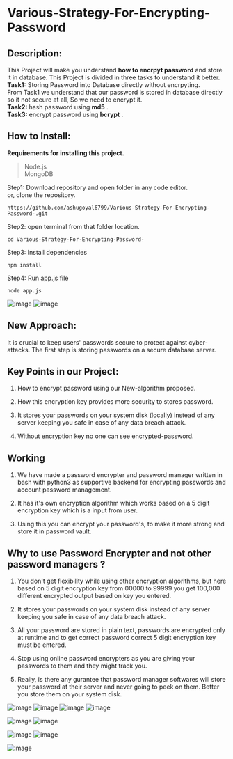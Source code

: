 # Various-Strategy-For-Encrypting-Password

## Description:
This Project will make you understand **how to encrpyt password** and store it in database. This Project is divided in three tasks to understand it better. </br>
**Task1:** Storing Password into Database directly without encrpyting.</br>
From Task1 we understand that our password is stored in database directly so it not secure at all, So we need to encrypt it. </br>
**Task2:** hash password using **md5** .</br>
**Task3:** encrypt password using **bcrypt** .

### 

## How to Install:
**Requirements for installing this project.**</br>
> Node.js </br>
> MongoDB


Step1: Download repository and open folder in any code editor. </br>
or, clone the repository.
```
https://github.com/ashugoyal6799/Various-Strategy-For-Encrypting-Password-.git
```
Step2: open terminal from that folder location.
```
cd Various-Strategy-For-Encrypting-Password-
```
Step3: Install dependencies 
```
npm install
```
Step4: Run app.js file
```
node app.js
```
![image](https://user-images.githubusercontent.com/49397471/127640419-1f74ac12-0c8b-447a-b03f-5b4536c3cf87.png)
![image](https://user-images.githubusercontent.com/49397471/127640798-1defaabb-7bb2-4b12-9285-51e9a5b000b5.png)

## New Approach:

It is crucial to keep users' passwords secure to protect against cyber-attacks. The first step is storing passwords on a secure database server.

## Key Points in our Project:


1. How to encrypt password using our New-algorithm proposed.

2. How this encryption key provides more security to stores password.

3. It stores your passwords on your system disk (locally) instead of any server keeping you safe in case of any data breach attack.

4. Without encryption key no one can see encrypted-password.

## Working

1. We have made a password encrypter and password manager written in bash with python3 as supportive backend for encrypting passwords and account password management.

2. It has it's own encryption algorithm which works based on a 5 digit encryption key which is a input from user.

3. Using this you can encrypt your password's, to make it more strong and store it in password vault.

## Why to use Password Encrypter and not other password managers ?

1. You don't get flexibility while using other encryption algorithms, but here based on 5 digit encryption key from 00000 to 99999 you get 100,000 different encrypted output based on key you entered.

2. It stores your passwords on your system disk instead of any server keeping you safe in case of any data breach attack.

3. All your password are stored in plain text, passwords are encrypted only at runtime and to get correct password correct 5 digit encryption key must be entered.

4. Stop using online password encrypters as you are giving your passwords to them and they might track you.

5. Really, is there any gurantee that password manager softwares will store your password at their server and never going to peek on them. Better you store them on your system disk.

![image](https://user-images.githubusercontent.com/49397471/127640546-e9eb4328-b588-4064-af53-07b5bd611b6c.png)
![image](https://user-images.githubusercontent.com/49397471/127640563-12bfd011-cfd8-4604-86e7-eddebd2e4ff8.png)
![image](https://user-images.githubusercontent.com/49397471/127640580-69d38e66-5c8f-467f-9b9e-ac2e5b37aca9.png)
![image](https://user-images.githubusercontent.com/49397471/127640594-3dca71af-981d-4952-b7c9-4a682d7ba6a6.png)

![image](https://user-images.githubusercontent.com/49397471/127640759-853c9961-95b3-4edb-89c4-d50f0547f3c9.png)
![image](https://user-images.githubusercontent.com/49397471/127640771-d0bb22f1-3362-4c01-a396-d05329578ed8.png)

![image](https://user-images.githubusercontent.com/49397471/127640898-12f92482-b269-4d36-8370-2b1dfccb0d47.png)
![image](https://user-images.githubusercontent.com/49397471/127640910-1cadd58d-a618-47c4-894f-c58ed9fe1eb3.png)

![image](https://user-images.githubusercontent.com/49397471/127640965-bddfd0fb-3acb-4cd5-94f9-0890e97b49d5.png)
